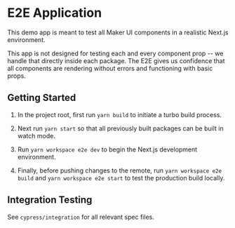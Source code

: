 # E2E Application

This demo app is meant to test all Maker UI components in a realistic Next.js environment.

This app is not designed for testing each and every component prop -- we handle that directly inside each package. The E2E gives us confidence that all components are rendering without errors and functioning with basic props.

## Getting Started

1. In the project root, first run `yarn build` to initiate a turbo build process.

2. Next run `yarn start` so that all previously built packages can be built in watch mode.

3. Run `yarn workspace e2e dev` to begin the Next.js development environment.

4. Finally, before pushing changes to the remote, run `yarn workspace e2e build` and `yarn workspace e2e start` to test the production build locally.

## Integration Testing

See `cypress/integration` for all relevant spec files.
